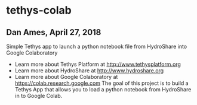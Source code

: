 # tethys-colab
## Dan Ames, April 27, 2018
Simple Tethys app to launch a python notebook file from HydroShare into Google Colaboratory
* Learn more about Tethys Platform at http://www.tethysplatform.org
* Learn more about HydroShare at http://www.hydroshare.org
* Learn more about Google Colaboratory at https://colab.research.google.com
The goal of this project is to build a Tethys App that allows you to load a python notebook from HydroShare in to Google Colab.

